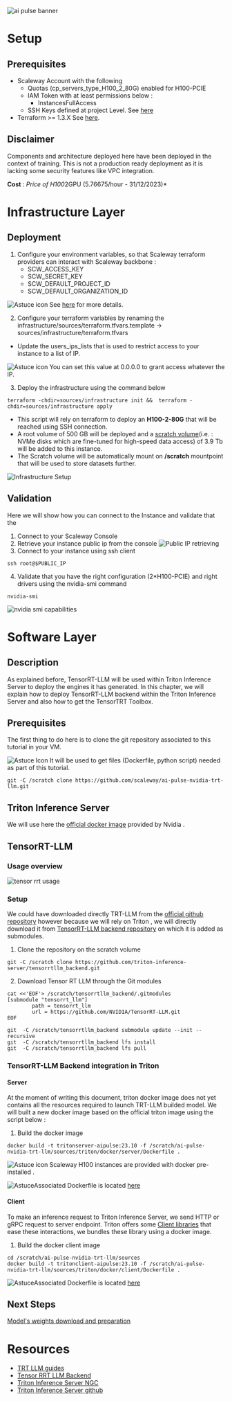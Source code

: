 ![ai pulse banner](./images/common/ai-pulse-banner.jpeg)

# Setup
## Prerequisites
- Scaleway Account with the following
  - Quotas (cp_servers_type_H100_2_80G) enabled for H100-PCIE 
  - IAM Token with at least permissions below :
    - InstancesFullAccess
  - SSH Keys defined at project Level. See [here](https://www.scaleway.com/en/docs/console/project/how-to/create-ssh-key/)
- Terraform >= 1.3.X See [here](https://www.terraform.io/downloads.html).

## Disclaimer
Components and architecture deployed here have been deployed in the context of training. This is not a production ready deployment as it is lacking some security features like VPC integration.

**Cost** : *Price of H100*2GPU (5.76675/hour - 31/12/2023)*
# Infrastructure Layer
## Deployment
1. Configure your environment variables, so that Scaleway terraform providers can interact with Scaleway backbone :
   - SCW_ACCESS_KEY
   - SCW_SECRET_KEY
   - SCW_DEFAULT_PROJECT_ID
   - SCW_DEFAULT_ORGANIZATION_ID

![Astuce icon](./images/common/astuce_icon.png)  See [here](https://registry.terraform.io/providers/scaleway/scaleway/latest/docs#environment-variables) for more details.

2. Configure your terraform variables by renaming the infrastructure/sources/terraform.tfvars.template -> sources/infrastructure/terraform.tfvars
- Update the users_ips_lists that is used to restrict  access to your instance to a list of IP.

![Astuce icon](./images/common/astuce_icon.png) You can set this value at 0.0.0.0 to grant access whatever the IP.

3. Deploy the infrastructure using the command below
```
terraform -chdir=sources/infrastructure init &&  terraform -chdir=sources/infrastructure apply
```
- This script will rely on terraform to deploy an **H100-2-80G** that will be reached using SSH connection.
- A root volume of 500 GB will be deployed and a [scratch volume](https://www.scaleway.com/en/docs/compute/gpu/how-to/use-scratch-storage-h100-instances/)(i.e. :  NVMe disks which are fine-tuned for high-speed data access) of 3.9 Tb will be added to this instance.
- The Scratch volume will be automatically mount on **/scratch** mountpoint that will be used to store datasets further.

![Infrastructure Setup](images/setup/infra_setup.png)
## Validation
Here we will show how you can connect to the Instance and validate that the 
1. Connect to your Scaleway Console 
2. Retrieve your instance public ip from the console
![Public IP retrieving](images/setup/public_ip_ssh.png)
3. Connect to your instance using ssh client
```
ssh root@$PUBLIC_IP
```
4. Validate that you have the right configuration (2*H100-PCIE) and right drivers using the nvidia-smi command
```
nvidia-smi
```
![nvidia smi capabilities](../docs/images/setup/nvidia-smi-capabilities.png)

# Software Layer
## Description
As explained before, TensorRT-LLM will be used within Triton Inference Server to deploy the engines it has generated.
In this chapter, we will explain how to deploy TensorRT-LLM backend within the Triton Inference Server and also how to get the TensorTRT Toolbox.

## Prerequisites
The first thing to do here is to clone the git repository associated to this tutorial in your VM.

![Astuce Icon](images/common/astuce_icon.png) It will be used to get files (Dockerfile, python script) needed as part of this tutorial.
```
git -C /scratch clone https://github.com/scaleway/ai-pulse-nvidia-trt-llm.git
```
## Triton Inference Server
We will use here the [official docker image](https://catalog.ngc.nvidia.com/orgs/nvidia/containers/tritonserver) provided by Nvidia .


## TensorRT-LLM
### Usage overview
![tensor rrt usage](images/setup/tensor_rrt_llm_usage.png)

### Setup
We could have downloaded directly TRT-LLM from the [official github repository](https://github.com/NVIDIA/TensorRT-LLM) however because we will rely on Triton , we will directly download it from [TensorRT-LLM backend repository](https://github.com/triton-inference-server/tensorrtllm_backend.git) on which it is added as submodules.

1. Clone the repository on the scratch volume
```
git -C /scratch clone https://github.com/triton-inference-server/tensorrtllm_backend.git  
```
2. Download Tensor RT LLM through the Git modules
```
cat <<'EOF'> /scratch/tensorrtllm_backend/.gitmodules 
[submodule "tensorrt_llm"]
        path = tensorrt_llm
        url = https://github.com/NVIDIA/TensorRT-LLM.git
EOF
```
```
git  -C /scratch/tensorrtllm_backend submodule update --init --recursive 
git  -C /scratch/tensorrtllm_backend lfs install
git  -C /scratch/tensorrtllm_backend lfs pull  
```


### TensorRT-LLM Backend integration in Triton
#### Server
At the moment of writing this document, triton docker image does not yet contains all the resources required to  launch TRT-LLM builded model.
We will built a new docker image based on the official triton image
 using the script below : 

1. Build the docker image
```
docker build -t tritonserver-aipulse:23.10 -f /scratch/ai-pulse-nvidia-trt-llm/sources/triton/docker/server/Dockerfile .
```

![Astuce icon](./images/common/astuce_icon.png) Scaleway H100 instances are provided with docker pre-installed .

![Astuce](images/common/astuce_icon.png)Associated Dockerfile is located [here](../sources/triton/docker/server/Dockerfile)

#### Client
To make an inference request to Triton Inference Server, we send HTTP or gRPC request to server endpoint.
Triton offers some [Client libraries](https://github.com/triton-inference-server/client) that ease these interactions, we bundles these library using a docker image.

1. Build the docker client image
```
cd /scratch/ai-pulse-nvidia-trt-llm/sources
docker build -t tritonclient-aipulse:23.10 -f /scratch/ai-pulse-nvidia-trt-llm/sources/triton/docker/client/Dockerfile .
```
![Astuce](images/common/astuce_icon.png)Associated Dockerfile is located [here](../sources/triton/docker/client/Dockerfile)

## Next Steps
[Model's weights download and preparation](02-model_preparation.md) 

# Resources
- [TRT LLM guides](https://github.com/triton-inference-server/tutorials/blob/main/Popular_Models_Guide/Llama2/trtllm_guide.md)
- [Tensor RRT LLM Backend](https://github.com/triton-inference-server/tensorrtllm_backend/blob/main/README.md)
- [Triton Inference Server NGC](https://catalog.ngc.nvidia.com/orgs/nvidia/containers/tritonserver)
- [Triton Inference Server github](https://github.com/triton-inference-server/server)
